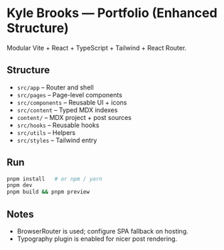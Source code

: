 # Kyle Brooks — Portfolio (Enhanced Structure)

Modular Vite + React + TypeScript + Tailwind + React Router.

## Structure
- `src/app` – Router and shell
- `src/pages` – Page-level components
- `src/components` – Reusable UI + icons
- `src/content` – Typed MDX indexes
- `content/` – MDX project + post sources
- `src/hooks` – Reusable hooks
- `src/utils` – Helpers
- `src/styles` – Tailwind entry

## Run
```bash
pnpm install   # or npm / yarn
pnpm dev
pnpm build && pnpm preview
```

## Notes
- BrowserRouter is used; configure SPA fallback on hosting.
- Typography plugin is enabled for nicer post rendering.
